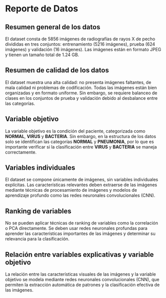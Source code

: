 # Reporte de Datos

## Resumen general de los datos
El dataset consta de 5856 imágenes de radiografías de rayos X de pecho divididas en tres conjuntos: entrenamiento (5216 imágenes), prueba (624 imágenes) y validación (16 imágenes). Las imágenes están en formato JPEG y tienen un tamaño total de 1.24 GB. 

## Resumen de calidad de los datos
El dataset muestra una alta calidad: no presenta imágenes faltantes, de mala calidad ni problemas de codificación. Todas las imágenes están bien organizadas y en formato uniforme. Sin embargo, se requiere balanceo de clases en los conjuntos de prueba y validación debido al desbalance entre las categorías.

## Variable objetivo
La variable objetivo es la condición del paciente, categorizada como **NORMAL**, **VIRUS** y **BACTERIA**. Sin embargo, en la estructura de los datos solo se identifican las categorías **NORMAL** y **PNEUMONIA**, por lo que es importante verificar si la clasificación entre **VIRUS** y **BACTERIA** se maneja correctamente.

## Variables individuales
El dataset se compone únicamente de imágenes, sin variables individuales explícitas. Las características relevantes deben extraerse de las imágenes mediante técnicas de procesamiento de imágenes y modelos de aprendizaje profundo como las redes neuronales convolucionales (CNN).

## Ranking de variables
No se pueden aplicar técnicas de ranking de variables como la correlación o PCA directamente. Se deben usar redes neuronales profundas para aprender las características importantes de las imágenes y determinar su relevancia para la clasificación.

## Relación entre variables explicativas y variable objetivo
La relación entre las características visuales de las imágenes y la variable objetivo se modela mediante redes neuronales convolucionales (CNN), que permiten la extracción automática de patrones y la clasificación efectiva de las imágenes.